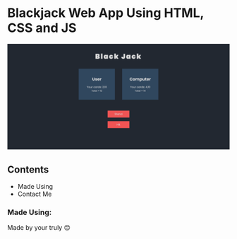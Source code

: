 # Blackjack Web App Using HTML, CSS and JS

![](./Screenshot.png)

## Contents
- Made Using
- Contact Me

### Made Using:


Made by your truly 😊
